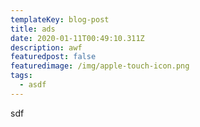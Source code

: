 ```yaml
---
templateKey: blog-post
title: ads
date: 2020-01-11T00:49:10.311Z
description: awf
featuredpost: false
featuredimage: /img/apple-touch-icon.png
tags:
  - asdf
---
```

sdf
